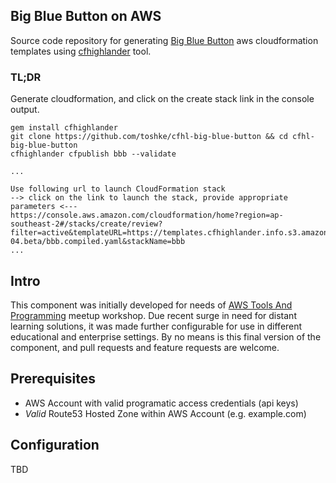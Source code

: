 ## Big Blue Button on AWS


Source code repository for generating [Big Blue Button](https://bigbluebutton.org/) aws cloudformation templates
using [cfhighlander](https://github.com/theonestack/cfhighlander) tool. 

### TL;DR ###


Generate cloudformation, and click on the create stack link in the console output. 

```shell
gem install cfhighlander
git clone https://github.com/toshke/cfhl-big-blue-button && cd cfhl-big-blue-button
cfhighlander cfpublish bbb --validate

...

Use following url to launch CloudFormation stack
--> click on the link to launch the stack, provide appropriate parameters <---
https://console.aws.amazon.com/cloudformation/home?region=ap-southeast-2#/stacks/create/review?filter=active&templateURL=https://templates.cfhighlander.info.s3.amazonaws.com/ozcloudtoolsmeetup/11-04.beta/bbb.compiled.yaml&stackName=bbb
...
```

## Intro

This component was initially developed for needs of [AWS Tools And Programming](https://www.meetup.com/Melbourne-AWS-Programming-and-Tools-Meetup/) meetup 
workshop. Due recent surge in need for distant learning solutions, it was made further configurable for use in
different educational and enterprise settings. By no means is this final version of the component, 
and pull requests and feature requests are welcome. 

## Prerequisites 

- AWS Account with valid programatic access credentials (api keys)
- *Valid* Route53 Hosted Zone within AWS Account (e.g. example.com)

## Configuration

TBD
